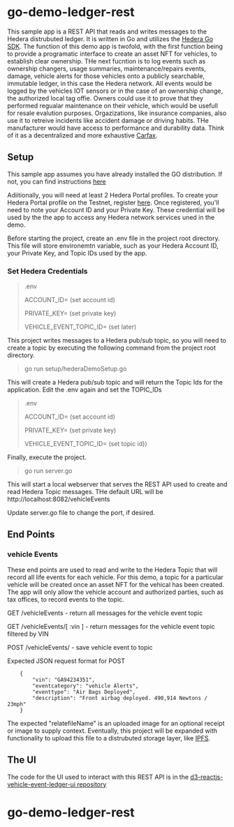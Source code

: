 # go-demo-ledger-rest

This sample app is a REST API that reads and writes messages to the Hedera distrubuted ledger.  It is written in Go and utilizes the [Hedera Go SDK](https://github.com/hashgraph/hedera-sdk-go). The function of this demo app is twofold, with the first function being to provide a programatic interface to create an asset NFT for vehicles, to establish clear ownership.  THe next fucntion is to log  events such as ownership changers, usage summaries, maintenance/repairs events, damage, vehicle alerts for those vehicles onto a publicly searchable, immutable ledger, in this case the Hedera network.  All events would be logged by the vehicles IOT sensors or in the case of an ownership change, the authorized local tag offie.  Owners could use it to prove that they performed regualar maintenance on their vehicle, which would be usefull for resale evalution purposes.  Orgazizations, like insurance companies, also use it to retreive incidents like accident damage or driving habits.  THe manufacturer would have access to  performance and durability data.  Think of it as a decentralized and more exhaustive [Carfax](https://www.carfax.com/vehicle-history-reports/).  

## Setup

This sample app assumes you have already installed the GO distribution.  If not, you can find instructions [here](https://golang.org/doc/install)

Adiitionally, you will need at least 2 Hedera Portal profiles. To create your Hedera Portal profile on the Testnet, register [here](https://portal.hedera.com/register).  Once registered, you'll need to note your Account ID and your Private Key.  These credential will be used by the the app to access any Hedera network services uned in the demo.

Before starting the project, create an .env file in the project root directory.  This file will store environemtn variable, such as your Hedera Account ID, your Private Key, and Topic IDs used by the app.

### Set Hedera Credentials

> .env
>
> ACCOUNT_ID= (set account id)
>
> PRIVATE_KEY= (set private key)
>
> VEHICLE_EVENT_TOPIC_ID= (set later)

This project writes messages to a Hedera pub/sub topic, so you will need to create a topic by executing the following command from the project root directory.

> go run setup/hederaDemoSetup.go

This will create a Hedera pub/sub topic and will return the Topic Ids for the application.
Edit the .env again and set the TOPIC_IDs

> .env
>
> ACCOUNT_ID= (set account id)
>
> PRIVATE_KEY= (set private key)
>
> VEHICLE_EVENT_TOPIC_ID= (set topic id))

Finally, execute the project.

> go run server.go

This will start a local webserver that serves the REST API used to create and read Hedera Topic messages.
THe default URL will be http://localhost:8082/vehicleEvents

Update server.go file to change the port, if desired.

## End Points


### vehicle Events
These end points are used to read and write to the Hedera Topic that will record all life events for each vehicle.  For this demo, a topic for a particular vehicle will be created once an asset NFT for the vehical has been created.  The app will only allow the vehicle account and authorized parties, such as tax offices, to record events to the topic.

GET /vehicleEvents - return all messages for the vehicle event topic

GET /vehicleEvents/[ :vin ] - return messages for the vehicle event topic filtered by VIN

POST /vehicleEvents/ - save vehicle event to topic

Expected JSON request format for POST
```
    {
        "vin": "GA94234351",
        "eventcategory": "vehicle Alerts",
        "eventtype": "Air Bags Deployed",
        "description": "Front airbag deployed. 490,914 Newtons / 23mph"
    }
```

The expected "relatefileName" is an uploaded image for an optional receipt or image to supply context.  Eventually, this project will be expanded with functionality to upload this file to a distrubuted storage layer, like [IPFS](https://ipfs.io/). 
  
## The UI  
The code for the UI used to interact with this REST API is in the [d3-reactjs-vehicle-event-ledger-ui repository](https://github.com/CryptoNorm/d3-reactjs-vehicle-event-ledger-ui)
# go-demo-ledger-rest
